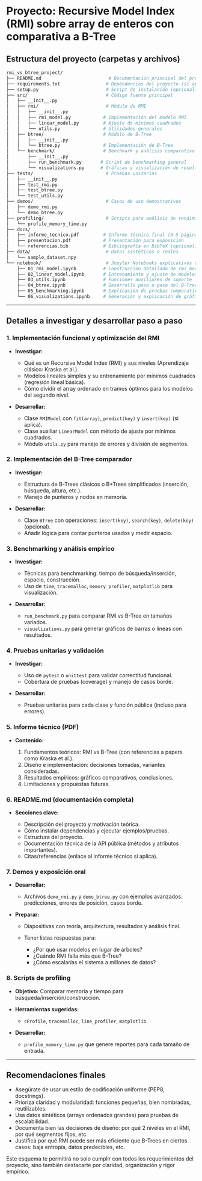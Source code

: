 # Proyecto: Recursive Model Index (RMI) sobre array de enteros con comparativa a B-Tree

## Estructura del proyecto (carpetas y archivos)

```bash
rmi_vs_btree_project/
├── README.md                         # Documentación principal del proyecto
├── requirements.txt                 # Dependencias del proyecto (si aplica)
├── setup.py                         # Script de instalación (opcional)
├── src/                             # Código fuente principal
│   ├── __init__.py
│   ├── rmi/                         # Módulo de RMI
│   │   ├── __init__.py
│   │   ├── rmi_model.py            # Implementación del modelo RMI
│   │   ├── linear_model.py         # Ajuste de mínimos cuadrados
│   │   └── utils.py                # Utilidades generales
│   ├── btree/                      # Módulo de B-Tree
│   │   ├── __init__.py
│   │   └── btree.py                # Implementación de B-Tree
│   └── benchmark/                  # Benchmark y análisis comparativo
│       ├── __init__.py
│       ├── run_benchmark.py       # Script de benchmarking general
│       └── visualizations.py      # Gráficas y visualización de resultados
├── tests/                           # Pruebas unitarias
│   ├── __init__.py
│   ├── test_rmi.py
│   ├── test_btree.py
│   └── test_utils.py
├── demos/                           # Casos de uso demostrativos
│   ├── demo_rmi.py
│   └── demo_btree.py
├── profiling/                       # Scripts para análisis de rendimiento
│   └── profile_memory_time.py
├── docs/
│   ├── informe_tecnico.pdf         # Informe técnico final (3–5 páginas)
│   ├── presentacion.pdf            # Presentación para exposición
│   └── referencias.bib             # Bibliografía en BibTeX (opcional)
├── data/                            # Datos sintéticos o reales
│   └── sample_dataset.npy
└── notebook/                        # Jupyter Notebooks explicativos del desarrollo
    ├── 01_rmi_model.ipynb          # Construcción detallada de rmi_model.py
    ├── 02_linear_model.ipynb       # Entrenamiento y ajuste de modelos lineales
    ├── 03_utils.ipynb              # Funciones auxiliares de soporte
    ├── 04_btree.ipynb              # Desarrollo paso a paso del B-Tree
    ├── 05_benchmarking.ipynb       # Explicación de pruebas comparativas
    └── 06_visualizations.ipynb     # Generación y explicación de gráficas de resultados
```

---

## Detalles a investigar y desarrollar paso a paso

### 1. Implementación funcional y optimización del RMI

* **Investigar:**

  * Qué es un Recursive Model Index (RMI) y sus niveles (Aprendizaje clásico: Kraska et al.).
  * Modelos lineales simples y su entrenamiento por mínimos cuadrados (regresión lineal básica).
  * Cómo dividir el array ordenado en tramos óptimos para los modelos del segundo nivel.
* **Desarrollar:**

  * Clase `RMIModel` con `fit(array)`, `predict(key)` y `insert(key)` (si aplica).
  * Clase auxiliar `LinearModel` con método de ajuste por mínimos cuadrados.
  * Módulo `utils.py` para manejo de errores y división de segmentos.

### 2. Implementación del B-Tree comparador

* **Investigar:**

  * Estructura de B-Trees clásicos o B+Trees simplificados (inserción, búsqueda, altura, etc.).
  * Manejo de punteros y nodos en memoria.
* **Desarrollar:**

  * Clase `BTree` con operaciones: `insert(key)`, `search(key)`, `delete(key)` (opcional).
  * Añadir lógica para contar punteros usados y medir espacio.

### 3. Benchmarking y análisis empírico

* **Investigar:**

  * Técnicas para benchmarking: tiempo de búsqueda/inserción, espacio, construcción.
  * Uso de `time`, `tracemalloc`, `memory_profiler`, `matplotlib` para visualización.
* **Desarrollar:**

  * `run_benchmark.py` para comparar RMI vs B-Tree en tamaños variados.
  * `visualizations.py` para generar gráficos de barras o líneas con resultados.

### 4. Pruebas unitarias y validación

* **Investigar:**

  * Uso de `pytest` o `unittest` para validar correctitud funcional.
  * Cobertura de pruebas (coverage) y manejo de casos borde.
* **Desarrollar:**

  * Pruebas unitarias para cada clase y función pública (incluso para errores).

### 5. Informe técnico (PDF)

* **Contenido:**

  1. Fundamentos teóricos: RMI vs B-Tree (con referencias a papers como Kraska et al.).
  2. Diseño e implementación: decisiones tomadas, variantes consideradas.
  3. Resultados empíricos: gráficos comparativos, conclusiones.
  4. Limitaciones y propuestas futuras.

### 6. README.md (documentación completa)

* **Secciones clave:**

  * Descripción del proyecto y motivación teórica.
  * Cómo instalar dependencias y ejecutar ejemplos/pruebas.
  * Estructura del proyecto.
  * Documentación técnica de la API pública (métodos y atributos importantes).
  * Citas/referencias (enlace al informe técnico si aplica).

### 7. Demos y exposición oral

* **Desarrollar:**

  * Archivos `demo_rmi.py` y `demo_btree.py` con ejemplos avanzados: predicciones, errores de posición, casos borde.
* **Preparar:**

  * Diapositivas con teoría, arquitectura, resultados y análisis final.
  * Tener listas respuestas para:

    * ¿Por qué usar modelos en lugar de árboles?
    * ¿Cuándo RMI falla más que B-Tree?
    * ¿Cómo escalarías el sistema a millones de datos?

### 8. Scripts de profiling

* **Objetivo:** Comparar memoria y tiempo para búsqueda/inserción/construcción.
* **Herramientas sugeridas:**

  * `cProfile`, `tracemalloc`, `line_profiler`, `matplotlib`.
* **Desarrollar:**

  * `profile_memory_time.py` que genere reportes para cada tamaño de entrada.

---

## Recomendaciones finales

* Asegúrate de usar un estilo de codificación uniforme (PEP8, docstrings).
* Prioriza claridad y modularidad: funciones pequeñas, bien nombradas, reutilizables.
* Usa datos sintéticos (arrays ordenados grandes) para pruebas de escalabilidad.
* Documenta bien las decisiones de diseño: por qué 2 niveles en el RMI, por qué segmentos fijos, etc.
* Justifica por qué RMI puede ser más eficiente que B-Trees en ciertos casos: baja entropía, datos predecibles, etc.

Este esquema te permitirá no solo cumplir con todos los requerimientos del proyecto, sino también destacarte por claridad, organización y rigor empírico.
